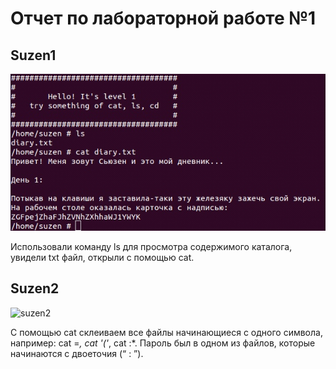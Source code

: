 # Отчет по лабораторной работе №1

## Suzen1

![suzen1](https://github.com/nebantepermanentnopls/OSLabReports/blob/master/lab1/screenshots/suzen1.jpg)
 
Использовали команду ls для просмотра содержимого каталога, увидели txt файл, открыли с помощью cat.
 
## Suzen2
 
 ![suzen2](https://github.com/nebantepermanentnopls/OSLabReports/blob/master/lab1/screenshots/suzen2.jpg)
 
С помощью cat склеиваем все файлы начинающиеся с одного символа, например: cat =*, cat '('*, cat :*. 
Пароль был в одном из файлов, которые начинаются с двоеточия (“ : ”).
